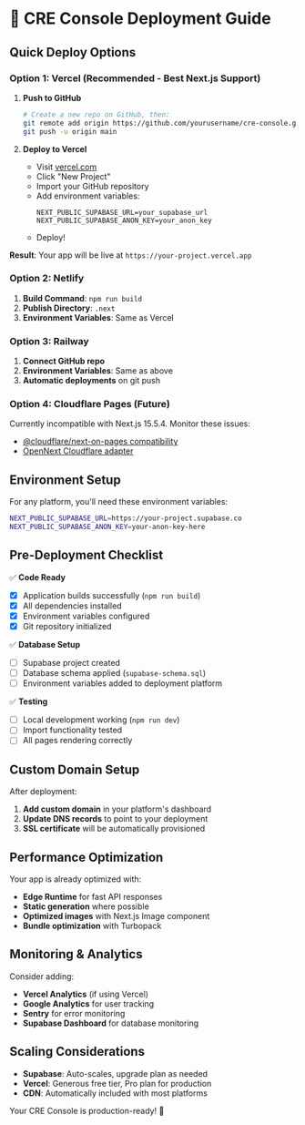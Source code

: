# 🚀 CRE Console Deployment Guide

## Quick Deploy Options

### Option 1: Vercel (Recommended - Best Next.js Support)

1. **Push to GitHub**
   ```bash
   # Create a new repo on GitHub, then:
   git remote add origin https://github.com/yourusername/cre-console.git
   git push -u origin main
   ```

2. **Deploy to Vercel**
   - Visit [vercel.com](https://vercel.com)
   - Click "New Project"
   - Import your GitHub repository
   - Add environment variables:
     ```
     NEXT_PUBLIC_SUPABASE_URL=your_supabase_url
     NEXT_PUBLIC_SUPABASE_ANON_KEY=your_anon_key
     ```
   - Deploy!

**Result**: Your app will be live at `https://your-project.vercel.app`

### Option 2: Netlify

1. **Build Command**: `npm run build`
2. **Publish Directory**: `.next`
3. **Environment Variables**: Same as Vercel

### Option 3: Railway

1. **Connect GitHub repo**
2. **Environment Variables**: Same as above
3. **Automatic deployments** on git push

### Option 4: Cloudflare Pages (Future)

Currently incompatible with Next.js 15.5.4. Monitor these issues:
- [@cloudflare/next-on-pages compatibility](https://github.com/cloudflare/next-on-pages)
- [OpenNext Cloudflare adapter](https://opennext.js.org/cloudflare)

## Environment Setup

For any platform, you'll need these environment variables:

```bash
NEXT_PUBLIC_SUPABASE_URL=https://your-project.supabase.co
NEXT_PUBLIC_SUPABASE_ANON_KEY=your-anon-key-here
```

## Pre-Deployment Checklist

✅ **Code Ready**
- [x] Application builds successfully (`npm run build`)
- [x] All dependencies installed
- [x] Environment variables configured
- [x] Git repository initialized

✅ **Database Setup**
- [ ] Supabase project created
- [ ] Database schema applied (`supabase-schema.sql`)
- [ ] Environment variables added to deployment platform

✅ **Testing**
- [ ] Local development working (`npm run dev`)
- [ ] Import functionality tested
- [ ] All pages rendering correctly

## Custom Domain Setup

After deployment:

1. **Add custom domain** in your platform's dashboard
2. **Update DNS records** to point to your deployment
3. **SSL certificate** will be automatically provisioned

## Performance Optimization

Your app is already optimized with:
- **Edge Runtime** for fast API responses
- **Static generation** where possible
- **Optimized images** with Next.js Image component
- **Bundle optimization** with Turbopack

## Monitoring & Analytics

Consider adding:
- **Vercel Analytics** (if using Vercel)
- **Google Analytics** for user tracking
- **Sentry** for error monitoring
- **Supabase Dashboard** for database monitoring

## Scaling Considerations

- **Supabase**: Auto-scales, upgrade plan as needed
- **Vercel**: Generous free tier, Pro plan for production
- **CDN**: Automatically included with most platforms

Your CRE Console is production-ready! 🎉